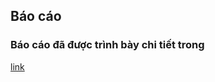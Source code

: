 ## Báo cáo  
### Báo cáo đã được trình bày chi tiết trong  
[link](https://www.youtube.com/watch?v=qXeL1_9i78U&feature=youtu.be)
